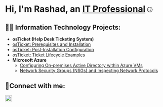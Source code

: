 <h1>Hi, I'm Rashad, an <a href="https://linkedin.com/in/rashad-mowatt-9b401899">IT Professional</a>☺</h1>

<h2>👨‍💻 Information Technology Projects:</h2>

- <b>osTicket (Help Desk Ticketing System)</b>
 -  [osTicket: Prerequisites and Installation](https://github.com/rmowatt21/osticket-prereqs-)
  - [osTicket: Post-Installation Configuration](https://github.com/rmowatt21/post-install-config.git)
  - [osTicket: Ticket Lifecycle Examples](https://github.com/joshmadakorcc/ticket-lifecycle)
- <b>Microsoft Azure</b>
  - [Configuring On-premises Active Directory within Azure VMs](https://github.com/rmowatt21/configure-ad)
  - [Network Security Groups (NSGs) and Inspecting Network Protocols](https://github.com/rmowatt21/azure-network-protocols)

<h2>🤳Connect with me:</h2>

[<img align="left" alt="Josh | LinkedIn" width="22px" src="https://cdn.jsdelivr.net/npm/simple-icons@v3/icons/linkedin.svg" />][linkedin]

[linkedin]: https://linkedin.com/in/nick-bannenberg-526896278
